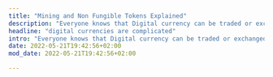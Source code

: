 ```yaml
---
title: "Mining and Non Fungible Tokens Explained"
description: "Everyone knows that Digital currency can be traded or exchanged for other coins. But it’s more than that, my guides will make virtual currency understandable."
headline: "digital currencies are complicated"
intro: "Everyone knows that Digital currency can be traded or exchanged for other coins. But it’s more than that, my guides will make virtual currency understandable."
date: 2022-05-21T19:42:56+02:00
mod_date: 2022-05-21T19:42:56+02:00

---
```



